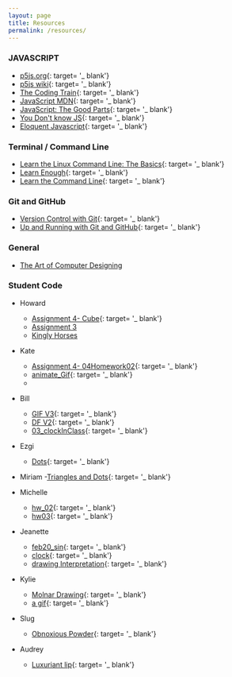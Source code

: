 ```yaml
---
layout: page
title: Resources
permalink: /resources/
---
```


### JAVASCRIPT
- [p5js.org](http://p5js.org/){: target= '_ blank'}
- [p5js wiki](https://github.com/processing/p5.js/wiki/p5.js-overview){: target= '_ blank'}
- [The Coding Train](https://www.youtube.com/playlist?list=PLRqwX-V7Uu6Zy51Q-x9tMWIv9cueOFTFA){: target= '_ blank'}
- [JavaScript MDN](https://developer.mozilla.org/en-US/docs/Web/JavaScript){: target= '_ blank'}
- [JavaScript: The Good Parts](https://7chan.org/pr/src/OReilly_JavaScript_The_Good_Parts_May_2008.pdf){: target= '_ blank'}
- [You Don't know JS](https://github.com/getify/You-Dont-Know-JS){: target= '_ blank'}
- [Eloquent Javascript](https://eloquentjavascript.net/){: target= '_ blank'}

### Terminal / Command Line
- [Learn the Linux Command Line: The Basics](https://www.lynda.com/Linux-tutorials/Learning-Linux-Command-Line/753913-2.html){: target= '_ blank'}
- [Learn Enough](https://www.learnenough.com/command-line-tutorial/basics){: target= '_ blank'}
- [Learn the Command Line](https://www.codecademy.com/learn/learn-the-command-line){: target= '_ blank'}

### Git and GitHub
- [Version Control with Git](https://openframeworks.cc/ofBook/chapters/version_control_with_git.html){: target= '_ blank'}
- [Up and Running with Git and GitHub](https://www.lynda.com/Git-tutorials/Up-Running-Git-GitHub/409275-2.html){: target= '_ blank'}

### General
- [The Art of Computer Designing](https://archive.org/details/satoArtOfComputerDesigning/page/n1)

### Student Code
- Howard
    - [Assignment 4- Cube](https://editor.p5js.org/hawazd77/sketches/FJ0hEJYxy){: target= '_ blank'}
    - [Assignment 3](https://editor.p5js.org/hawazd77/sketches/KC50N-xyR)
    - [Kingly Horses](https://editor.p5js.org/hawazd77/sketches/k55UHFf-V)

- Kate
    - [Assignment 4- 04Homework02](https://editor.p5js.org/KateSmith/sketches/EcufnZG6Z){: target= '_ blank'}
    - [animate_Gif](https://editor.p5js.org/KateSmith/sketches/ImDL_n3Ov){: target= '_ blank'}
    -

- Bill
    - [GIF V3](https://editor.p5js.org/PJBill/sketches/hdxuwyWdJ){: target= '_ blank'}
    - [DF V2](https://editor.p5js.org/PJBill/sketches/K9Eoo96HO){: target= '_ blank'}
    - [03_clockInClass](https://editor.p5js.org/PJBill/sketches/SQEV-7VGj){: target= '_ blank'}

- Ezgi
    - [Dots](https://editor.p5js.org/eates/embed/K6dqp5FI5){: target= '_ blank'}

- Miriam
    -[Triangles and Dots](https://editor.p5js.org/mkac/sketches/dHxwh_hiy){: target= '_ blank'}

- Michelle
    - [hw_02](https://editor.p5js.org/mflitman/sketches/dTWl6VRe0){: target= '_ blank'}
    - [hw03](https://editor.p5js.org/mflitman/sketches/CfhU0y3xc){: target= '_ blank'}

- Jeanette
    - [feb20_sin](https://editor.p5js.org/jeanettewells/sketches/){: target= '_ blank'}
    - [clock](https://editor.p5js.org/jeanettewells/sketches/gVWzdjmXm){: target= '_ blank'}
    - [drawing Interpretation](https://editor.p5js.org/jeanettewells/sketches/){: target= '_ blank'}

- Kylie
    - [Molnar Drawing](https://editor.p5js.org/kpayne/sketches/HXDuyK0ju){: target= '_ blank'}
    - [a gif](https://editor.p5js.org/kpayne/sketches/5k41WpjiR){: target= '_ blank'}

- Slug
    - [Obnoxious Powder](https://editor.p5js.org/slug/sketches/42h2XlsPp){: target= '_ blank'}

- Audrey
    - [Luxuriant lip](https://editor.p5js.org/audreyhamilton/sketches/fD4jidIdY){: target= '_ blank'}
